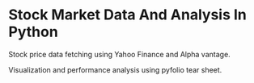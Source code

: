 # Stock Market Data And Analysis In Python
Stock price data fetching using Yahoo Finance and Alpha vantage.

Visualization and performance analysis using pyfolio tear sheet.

